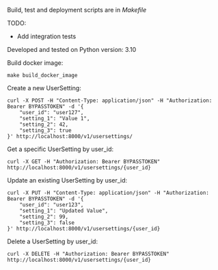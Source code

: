Build, test and deployment scripts are in *Makefile*

TODO:
* Add integration tests

Developed and tested on Python version: 3.10

Build docker image:

```
make build_docker_image
```

Create a new UserSetting:
```
curl -X POST -H "Content-Type: application/json" -H "Authorization: Bearer BYPASSTOKEN" -d '{
    "user_id": "user127",
    "setting_1": "Value 1",
    "setting_2": 42,
    "setting_3": true
}' http://localhost:8000/v1/usersettings/
```

Get a specific UserSetting by user_id:
```
curl -X GET -H "Authorization: Bearer BYPASSTOKEN" http://localhost:8000/v1/usersettings/{user_id}
```

Update an existing UserSetting by user_id:
```
curl -X PUT -H "Content-Type: application/json" -H "Authorization: Bearer BYPASSTOKEN" -d '{
    "user_id": "user123",
    "setting_1": "Updated Value",
    "setting_2": 99,
    "setting_3": false
}' http://localhost:8000/v1/usersettings/{user_id}
```

Delete a UserSetting by user_id:
```
curl -X DELETE -H "Authorization: Bearer BYPASSTOKEN" http://localhost:8000/v1/usersettings/{user_id}
```
